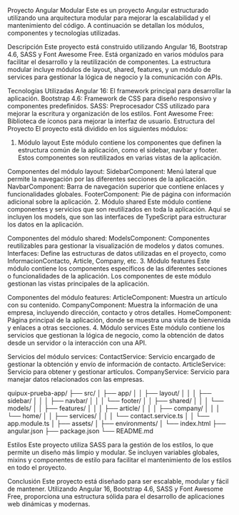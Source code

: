 Proyecto Angular Modular
Este es un proyecto Angular estructurado utilizando una arquitectura modular para mejorar la escalabilidad y el mantenimiento del código. A continuación se detallan los módulos, componentes y tecnologías utilizadas.

Descripción
Este proyecto está construido utilizando Angular 16, Bootstrap 4.6, SASS y Font Awesome Free. Está organizado en varios módulos para facilitar el desarrollo y la reutilización de componentes. La estructura modular incluye módulos de layout, shared, features, y un módulo de services para gestionar la lógica de negocio y la comunicación con APIs.

Tecnologías Utilizadas
Angular 16: El framework principal para desarrollar la aplicación.
Bootstrap 4.6: Framework de CSS para diseño responsivo y componentes predefinidos.
SASS: Preprocesador CSS utilizado para mejorar la escritura y organización de los estilos.
Font Awesome Free: Biblioteca de íconos para mejorar la interfaz de usuario.
Estructura del Proyecto
El proyecto está dividido en los siguientes módulos:

1. Módulo layout
Este módulo contiene los componentes que definen la estructura común de la aplicación, como el sidebar, navbar y footer. Estos componentes son reutilizados en varias vistas de la aplicación.

Componentes del módulo layout:
SidebarComponent: Menú lateral que permite la navegación por las diferentes secciones de la aplicación.
NavbarComponent: Barra de navegación superior que contiene enlaces y funcionalidades globales.
FooterComponent: Pie de página con información adicional sobre la aplicación.
2. Módulo shared
Este módulo contiene componentes y servicios que son reutilizados en toda la aplicación. Aquí se incluyen los models, que son las interfaces de TypeScript para estructurar los datos en la aplicación.

Componentes del módulo shared:
ModelsComponent: Componentes reutilizables para gestionar la visualización de modelos y datos comunes.
Interfaces: Define las estructuras de datos utilizadas en el proyecto, como InformacionContacto, Article, Company, etc.
3. Módulo features
Este módulo contiene los componentes específicos de las diferentes secciones o funcionalidades de la aplicación. Los componentes de este módulo gestionan las vistas principales de la aplicación.

Componentes del módulo features:
ArticleComponent: Muestra un artículo con su contenido.
CompanyComponent: Muestra la información de una empresa, incluyendo dirección, contacto y otros detalles.
HomeComponent: Página principal de la aplicación, donde se muestra una vista de bienvenida y enlaces a otras secciones.
4. Módulo services
Este módulo contiene los servicios que gestionan la lógica de negocio, como la obtención de datos desde un servidor o la interacción con una API.

Servicios del módulo services:
ContactService: Servicio encargado de gestionar la obtención y envío de información de contacto.
ArticleService: Servicio para obtener y gestionar artículos.
CompanyService: Servicio para manejar datos relacionados con las empresas.

quipux-prueba-app/
├── src/
│   ├── app/
│   │   ├── layout/
│   │   │   ├── sidebar/
│   │   │   ├── navbar/
│   │   │   └── footer/
│   │   ├── shared/
│   │   │   └── models/
│   │   ├── features/
│   │   │   ├── article/
│   │   │   ├── company/
│   │   │   └── home/
│   │   ├── services/
│   │   │   └── contact.service.ts
│   │   └── app.module.ts
│   ├── assets/
│   ├── environments/
│   └── index.html
├── angular.json
├── package.json
└── README.md


Estilos
Este proyecto utiliza SASS para la gestión de los estilos, lo que permite un diseño más limpio y modular. Se incluyen variables globales, mixins y componentes de estilo para facilitar el mantenimiento de los estilos en todo el proyecto.

Conclusión
Este proyecto está diseñado para ser escalable, modular y fácil de mantener. Utilizando Angular 16, Bootstrap 4.6, SASS y Font Awesome Free, proporciona una estructura sólida para el desarrollo de aplicaciones web dinámicas y modernas.
